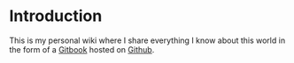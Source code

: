 # Introduction

This is my personal wiki where I share everything I know about this world in the form of a [Gitbook](https://www.gitbook.com/) hosted on [Github](https://github.com/roelven/brain). 
